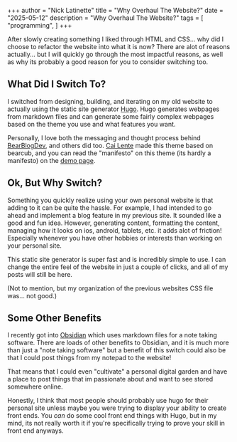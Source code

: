 +++
author = "Nick Latinette"
title = "Why Overhaul The Website?"
date = "2025-05-12"
description = "Why Overhaul The Website?"
tags = [
    "programming",
]
+++

After slowly creating something I liked through HTML and CSS... why did I choose to refactor the website into what it is now? There are alot of reasons actually... but I will quickly go through the most impactful reasons, as well as why its probably a good reason for you to consider switching too.

## What Did I Switch To?

I switched from designing, building, and iterating on my old website to actually using the static site generator [Hugo](https://gohugo.io/). Hugo generates webpages from markdown files and can generate some fairly complex webpages based on the theme you use and what features you want. 

Personally, I love both the messaging and thought process behind [BearBlogDev](https://bearblog.dev/), and others did too. [Cai Lente](https://lente.dev/en) made this theme based on bearcub, and you can read the "manifesto" on this theme (its hardly a manifesto) on the [demo page](https://clente.github.io/hugo-bearcub/).

## Ok, But Why Switch?

Something you quickly realize using your own personal website is that adding to it can be quite the hassle. For example, I had intended to go ahead and implement a blog feature in my previous site. It sounded like a good and fun idea. However, generating content, formatting the content, managing how it looks on ios, android, tablets, etc. it adds alot of friction! Especially whenever you have other hobbies or interests than working on your personal site.

This static site generator is super fast and is incredibly simple to use. I can change the entire feel of the website in just a couple of clicks, and all of my posts will still be here.

(Not to mention, but my organization of the previous websites CSS file was... not good.)

## Some Other Benefits

I recently got into [Obsidian](https://obsidian.md/) which uses markdown files for a note taking software. There are loads of other benefits to Obsidian, and it is much more than just a "note taking software" but a benefit of this switch could also be that I could post things from my notepad to the website! 

That means that I could even "cultivate" a personal digital garden and have a place to post things that im passionate about and want to see stored somewhere online.

Honestly, I think that most people should probably use hugo for their personal site unless maybe you were trying to display your ability to create front ends. You *can* do some cool front end things with Hugo, but in my mind, its not really worth it if you're specifically trying to prove your skill in front end anyways.